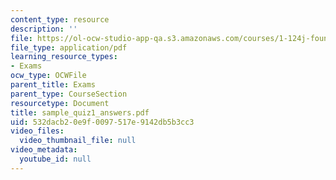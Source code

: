 ```yaml
---
content_type: resource
description: ''
file: https://ol-ocw-studio-app-qa.s3.amazonaws.com/courses/1-124j-foundations-of-software-engineering-fall-2000/532dacb20e9f0097517e9142db5b3cc3_sample_quiz1_answers.pdf
file_type: application/pdf
learning_resource_types:
- Exams
ocw_type: OCWFile
parent_title: Exams
parent_type: CourseSection
resourcetype: Document
title: sample_quiz1_answers.pdf
uid: 532dacb2-0e9f-0097-517e-9142db5b3cc3
video_files:
  video_thumbnail_file: null
video_metadata:
  youtube_id: null
---
```

